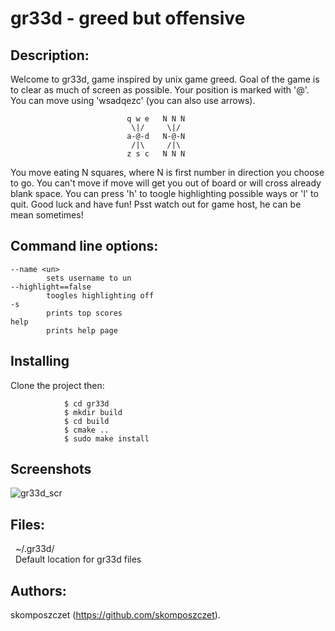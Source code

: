 # gr33d - greed but offensive

## Description:

Welcome to gr33d, game inspired by unix game greed. Goal of the game is to clear as much of screen as possible. Your position is marked with '@'. You can move using 'wsadqezc' (you can also use arrows).
    
                              q w e   N N N
                               \|/     \|/
                              a-@-d   N-@-N
                               /|\	   /|\
                              z s c	  N N N

You move eating N squares, where N is first number in direction you choose to go. You can't move if move will get you out of board or will cross already blank space. You can press 'h' to toogle highlighting possible ways or 'l' to quit. Good luck and have fun! Psst watch out for game host, he can be mean sometimes!

## Command line options:

    --name <un>
			sets username to un
	--highlight==false
			toogles highlighting off
	-s
			prints top scores
	help
			prints help page
		
## Installing
Clone the project then:
```
            $ cd gr33d
            $ mkdir build
            $ cd build
            $ cmake ..
            $ sudo make install
```
## Screenshots

![gr33d_scr](https://user-images.githubusercontent.com/72391558/147831397-5a95c2d7-8640-4f62-babf-7e9a762328be.png)

			
## Files:

&nbsp; ~/.gr33d/ <br>
&nbsp; Default location for gr33d files
		
## Authors:

skomposzczet (https://github.com/skomposzczet).
